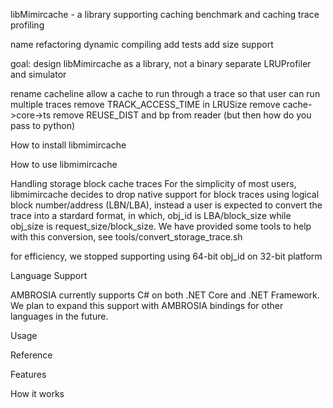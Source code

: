 libMimircache - a library supporting caching benchmark and caching trace profiling 


name refactoring
dynamic compiling
add tests
add size support


goal: design libMimircache as a library, not a binary
separate LRUProfiler and simulator

rename cacheline
allow a cache to run through a trace so that user can run multiple traces
remove TRACK_ACCESS_TIME in LRUSize
remove cache->core->ts
remove REUSE_DIST and bp from reader (but then how do you pass to python)


How to install libmimircache



How to use libmimircache


Handling storage block cache traces
For the simplicity of most users, libmimircache decides to drop native support for block traces using logical block number/address (LBN/LBA), instead a user is expected to convert the trace into a stardard format,
in which, obj_id is LBA/block_size while obj_size is request_size/block_size. We have provided some tools to help with this conversion, see tools/convert_storage_trace.sh

for efficiency, we stopped supporting using 64-bit obj_id on 32-bit platform 





Language Support

AMBROSIA currently supports C# on both .NET Core and .NET Framework. We plan to expand this support with AMBROSIA bindings for other languages in the future.

Usage


Reference

Features


How it works



